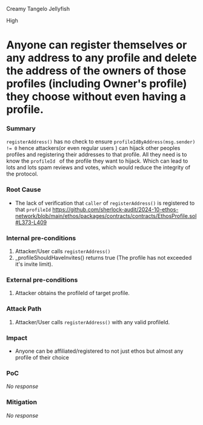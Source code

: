 Creamy Tangelo Jellyfish

High

# Anyone can register themselves or any address to any profile and delete the address of the owners of those profiles (including Owner's profile) they choose without even having a profile.

### Summary

`registerAddress()` has no check to ensure `profileIdByAddress(msg.sender) != 0`  hence attackers(or even regular users ) can hijack other peoples profiles and registering their addresses to that profile. All they need is to know the `profileId ` of the profile they want to hijack. Which can lead to lots and lots spam reviews and votes, which would reduce the integrity of the protocol.

### Root Cause

- The lack of verification that  `caller` of  `registerAddress()` is registered to that `profileId` 
https://github.com/sherlock-audit/2024-10-ethos-network/blob/main/ethos/packages/contracts/contracts/EthosProfile.sol#L373-L409

### Internal pre-conditions

1. Attacker/User calls `registerAddress()`
2. _profileShouldHaveInvites() returns true (The profile has not exceeded it's invite limit).

### External pre-conditions

1. Attacker obtains the profileId of target profile.

### Attack Path

1. Attacker/User calls `registerAddress()` with any valid profileId.


### Impact

- Anyone can be affiliated/registered to not just ethos but almost any profile of their choice 

### PoC

_No response_

### Mitigation

_No response_